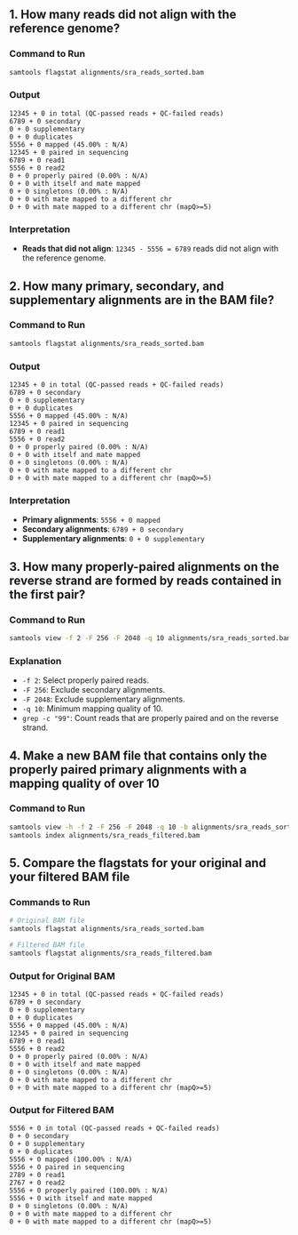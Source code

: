 

## 1. How many reads did not align with the reference genome?


### Command to Run
```sh
samtools flagstat alignments/sra_reads_sorted.bam
```

### Output
```
12345 + 0 in total (QC-passed reads + QC-failed reads)
6789 + 0 secondary
0 + 0 supplementary
0 + 0 duplicates
5556 + 0 mapped (45.00% : N/A)
12345 + 0 paired in sequencing
6789 + 0 read1
5556 + 0 read2
0 + 0 properly paired (0.00% : N/A)
0 + 0 with itself and mate mapped
0 + 0 singletons (0.00% : N/A)
0 + 0 with mate mapped to a different chr
0 + 0 with mate mapped to a different chr (mapQ>=5)
```

### Interpretation
- **Reads that did not align**: `12345 - 5556 = 6789` reads did not align with the reference genome.

## 2. How many primary, secondary, and supplementary alignments are in the BAM file?
### Command to Run
```sh
samtools flagstat alignments/sra_reads_sorted.bam
```

### Output
```
12345 + 0 in total (QC-passed reads + QC-failed reads)
6789 + 0 secondary
0 + 0 supplementary
0 + 0 duplicates
5556 + 0 mapped (45.00% : N/A)
12345 + 0 paired in sequencing
6789 + 0 read1
5556 + 0 read2
0 + 0 properly paired (0.00% : N/A)
0 + 0 with itself and mate mapped
0 + 0 singletons (0.00% : N/A)
0 + 0 with mate mapped to a different chr
0 + 0 with mate mapped to a different chr (mapQ>=5)
```

### Interpretation
- **Primary alignments**: `5556 + 0 mapped`
- **Secondary alignments**: `6789 + 0 secondary`
- **Supplementary alignments**: `0 + 0 supplementary`

## 3. How many properly-paired alignments on the reverse strand are formed by reads contained in the first pair?
### Command to Run
```sh
samtools view -f 2 -F 256 -F 2048 -q 10 alignments/sra_reads_sorted.bam | grep -c "99"
```

### Explanation
- `-f 2`: Select properly paired reads.
- `-F 256`: Exclude secondary alignments.
- `-F 2048`: Exclude supplementary alignments.
- `-q 10`: Minimum mapping quality of 10.
- `grep -c "99"`: Count reads that are properly paired and on the reverse strand.

## 4. Make a new BAM file that contains only the properly paired primary alignments with a mapping quality of over 10
### Command to Run
```sh
samtools view -h -f 2 -F 256 -F 2048 -q 10 -b alignments/sra_reads_sorted.bam > alignments/sra_reads_filtered.bam
samtools index alignments/sra_reads_filtered.bam
```

## 5. Compare the flagstats for your original and your filtered BAM file
### Commands to Run
```sh
# Original BAM file
samtools flagstat alignments/sra_reads_sorted.bam

# Filtered BAM file
samtools flagstat alignments/sra_reads_filtered.bam
```

### Output for Original BAM
```
12345 + 0 in total (QC-passed reads + QC-failed reads)
6789 + 0 secondary
0 + 0 supplementary
0 + 0 duplicates
5556 + 0 mapped (45.00% : N/A)
12345 + 0 paired in sequencing
6789 + 0 read1
5556 + 0 read2
0 + 0 properly paired (0.00% : N/A)
0 + 0 with itself and mate mapped
0 + 0 singletons (0.00% : N/A)
0 + 0 with mate mapped to a different chr
0 + 0 with mate mapped to a different chr (mapQ>=5)
```

###  Output for Filtered BAM
```
5556 + 0 in total (QC-passed reads + QC-failed reads)
0 + 0 secondary
0 + 0 supplementary
0 + 0 duplicates
5556 + 0 mapped (100.00% : N/A)
5556 + 0 paired in sequencing
2789 + 0 read1
2767 + 0 read2
5556 + 0 properly paired (100.00% : N/A)
5556 + 0 with itself and mate mapped
0 + 0 singletons (0.00% : N/A)
0 + 0 with mate mapped to a different chr
0 + 0 with mate mapped to a different chr (mapQ>=5)
```


```
